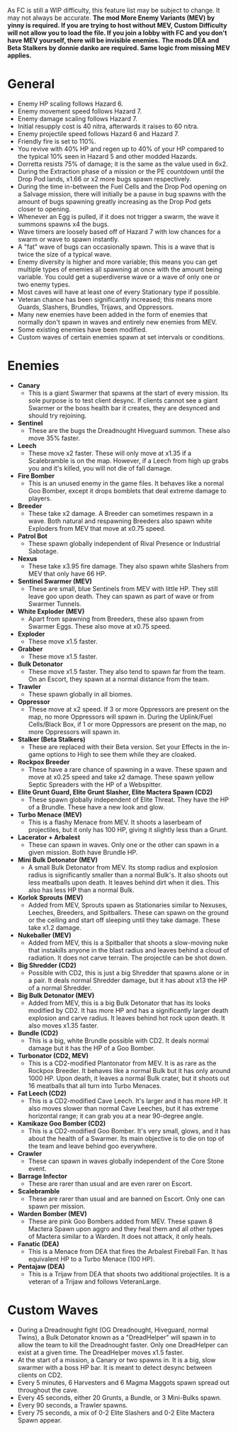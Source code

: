 As FC is still a WIP difficulty, this feature list may be subject to change. It may not always be accurate.
**The mod More Enemy Variants (MEV) by yinny is required. If you are trying to host without MEV, Custom Difficulty will not allow you to load the file. If you join a lobby with FC and you don't have MEV yourself, there will be invisible enemies.**
**The mods DEA and Beta Stalkers by donnie danko are required. Same logic from missing MEV applies.**
# General
- Enemy HP scaling follows Hazard 6.
- Enemy movement speed follows Hazard 7.
- Enemy damage scaling follows Hazard 7.
- Initial resupply cost is 40 nitra, afterwards it raises to 60 nitra.
- Enemy projectile speed follows Hazard 6 and Hazard 7.
- Friendly fire is set to 110%.
- You revive with 40% HP and regen up to 40% of your HP compared to the typical 10% seen in Hazard 5 and other modded Hazards.
- Dorretta resists 75% of damage; it is the same as the value used in 6x2.
- During the Extraction phase of a mission or the PE countdown until the Drop Pod lands, x1.66 or x2 more bugs spawn respectively.
- During the time in-between the Fuel Cells and the Drop Pod opening on a Salvage mission, there will initially be a pause in bug spawns with the amount of bugs spawning greatly increasing as the Drop Pod gets closer to opening.
- Whenever an Egg is pulled, if it does not trigger a swarm, the wave it summons spawns x4 the bugs.
- Wave timers are loosely based off of Hazard 7 with low chances for a swarm or wave to spawn instantly.
- A "fat" wave of bugs can occasionally spawn. This is a wave that is twice the size of a typical wave.
- Enemy diversity is higher and more variable; this means you can get multiple types of enemies all spawning at once with the amount being variable. You could get a superdiverse wave or a wave of only one or two enemy types.
- Most caves will have at least one of every Stationary type if possible.
- Veteran chance has been significantly increased; this means more Guards, Slashers, Brundles, Trijaws, and Oppressors.
- Many new enemies have been added in the form of enemies that normally don't spawn in waves and entirely new enemies from MEV.
- Some existing enemies have been modified.
- Custom waves of certain enemies spawn at set intervals or conditions.

# Enemies
- **Canary**
  - This is a giant Swarmer that spawns at the start of every mission. Its sole purpose is to test client desync. If clients cannot see a giant Swarmer or the boss health bar it creates, they are desynced and should try rejoining.
- **Sentinel**
  - These are the bugs the Dreadnought Hiveguard summon. These also move 35% faster.
- **Leech**
  - These move x2 faster. These will only move at x1.35 if a Scalebramble is on the map. However, if a Leech from high up grabs you and it's killed, you will not die of fall damage.
- **Fire Bomber**
  - This is an unused enemy in the game files. It behaves like a normal Goo Bomber, except it drops bomblets that deal extreme damage to players.
- **Breeder**
  - These take x2 damage. A Breeder can sometimes respawn in a wave. Both natural and respawning Breeders also spawn white Exploders from MEV that move at x0.75 speed.
- **Patrol Bot**
  - These spawn globally independent of Rival Presence or Industrial Sabotage.
- **Nexus**
  - These take x3.95 fire damage. They also spawn white Slashers from MEV that only have 66 HP.
- **Sentinel Swarmer (MEV)**
  - These are small, blue Sentinels from MEV with little HP. They still leave goo upon death. They can spawn as part of wave or from Swarmer Tunnels.
- **White Exploder (MEV)**
  - Apart from spawning from Breeders, these also spawn from Swarmer Eggs. These also move at x0.75 speed.
- **Exploder**
  - These move x1.5 faster.
- **Grabber**
  - These move x1.5 faster.
- **Bulk Detonator**
  - These move x1.5 faster. They also tend to spawn far from the team. On an Escort, they spawn at a normal distance from the team.
- **Trawler**
  - These spawn globally in all biomes.
- **Oppressor**
  - These move at x2 speed. If 3 or more Oppressors are present on the map, no more Oppressors will spawn in. During the Uplink/Fuel Cells/Black Box, if 1 or more Oppressors are present on the map, no more Oppressors will spawn in.
- **Stalker (Beta Stalkers)**
  - These are replaced with their Beta version. Set your Effects in the in-game options to High to see them while they are cloaked.
- **Rockpox Breeder**
  - These have a rare chance of spawning in a wave. These spawn and move at x0.25 speed and take x2 damage. These spawn yellow Septic Spreaders with the HP of a Webspitter.
- **Elite Grunt Guard, Elite Grunt Slasher, Elite Mactera Spawn (CD2)**
  - These spawn globally independent of Elite Threat. They have the HP of a Brundle. These have a new look and glow.
- **Turbo Menace (MEV)**
  - This is a flashy Menace from MEV. It shoots a laserbeam of projectiles, but it only has 100 HP, giving it slightly less than a Grunt.
- **Lacerator + Arbalest**
  - These can spawn in waves. Only one or the other can spawn in a given mission. Both have Brundle HP.
- **Mini Bulk Detonator (MEV)**
  - A small Bulk Detonator from MEV. Its stomp radius and explosion radius is significantly smaller than a normal Bulk's. It also shoots out less meatballs upon death. It leaves behind dirt when it dies. This also has less HP than a normal Bulk.
- **Korlok Sprouts (MEV)**
  - Added from MEV, Sprouts spawn as Stationaries similar to Nexuses, Leeches, Breeders, and Spitballers. These can spawn on the ground or the ceiling and start off sleeping until they take damage. These take x1.2 damage.
- **Nukeballer (MEV)**
  - Added from MEV, this is a Spitballer that shoots a slow-moving nuke that instakills anyone in the blast radius and leaves behind a cloud of radiation. It does not carve terrain. The projectile can be shot down.
- **Big Shredder (CD2)**
  - Possible with CD2, this is just a big Shredder that spawns alone or in a pair. It deals normal Shredder damage, but it has about x13 the HP of a normal Shredder.
- **Big Bulk Detonator (MEV)**
  - Added from MEV, this is a big Bulk Detonator that has its looks modified by CD2. It has more HP and has a significantly larger death explosion and carve radius. It leaves behind hot rock upon death. It also moves x1.35 faster.
- **Bundle (CD2)**
  - This is a big, white Brundle possible with CD2. It deals normal damage but it has the HP of a Goo Bomber.
- **Turbonator (CD2, MEV)**
  - This is a CD2-modified Plantonator from MEV. It is as rare as the Rockpox Breeder. It behaves like a normal Bulk but it has only around 1000 HP. Upon death, it leaves a normal Bulk crater, but it shoots out 16 meatballs that all turn into Turbo Menaces.
- **Fat Leech (CD2)**
  - This is a CD2-modified Cave Leech. It's larger and it has more HP. It also moves slower than normal Cave Leeches, but it has extreme horizontal range; it can grab you at a near 90-degree angle.
- **Kamikaze Goo Bomber (CD2)**
  - This is a CD2-modified Goo Bomber. It's very small, glows, and it has about the health of a Swarmer. Its main objective is to die on top of the team and leave behind goo everywhere.
- **Crawler**
  - These can spawn in waves globally independent of the Core Stone event.
- **Barrage Infector**
  - These are rarer than usual and are even rarer on Escort.
- **Scalebramble**
  - These are rarer than usual and are banned on Escort. Only one can spawn per mission.
- **Warden Bomber (MEV)**
  - These are pink Goo Bombers added from MEV. These spawn 8 Mactera Spawn upon aggro and they heal them and all other types of Mactera similar to a Warden. It does not attack, it only heals.
- **Fanatic (DEA)**
  - This is a Menace from DEA that fires the Arbalest Fireball Fan. It has equivalent HP to a Turbo Menace (100 HP).
- **Pentajaw (DEA)**
  - This is a Trijaw from DEA that shoots two additional projectiles. It is a veteran of a Trijaw and follows VeteranLarge.

# Custom Waves
- During a Dreadnought fight (OG Dreadnought, Hiveguard, normal Twins), a Bulk Detonator known as a "DreadHelper" will spawn in to allow the team to kill the Dreadnought faster. Only one DreadHelper can exist at a given time. The DreadHelper moves x1.5 faster.
- At the start of a mission, a Canary or two spawns in. It is a big, slow swarmer with a boss HP bar. It is meant to detect desync between clients on CD2.
- Every 5 minutes, 6 Harvesters and 6 Magma Maggots spawn spread out throughout the cave.
- Every 45 seconds, either 20 Grunts, a Bundle, or 3 Mini-Bulks spawn.
- Every 90 seconds, a Trawler spawns.
- Every 75 seconds, a mix of 0-2 Elite Slashers and 0-2 Elite Mactera Spawn appear.
